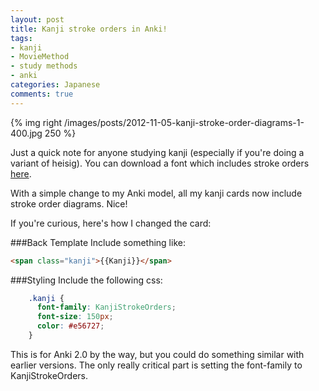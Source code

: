 ```yaml
---
layout: post
title: Kanji stroke orders in Anki!
tags:
- kanji
- MovieMethod
- study methods
- anki
categories: Japanese
comments: true
---
```

{% img right /images/posts/2012-11-05-kanji-stroke-order-diagrams-1-400.jpg 250 %}

Just a quick note for anyone studying kanji (especially if you're doing a variant of heisig). You can download a font which includes stroke orders [here](http://www.nihilist.org.uk/).

With a simple change to my Anki model, all my kanji cards now include stroke order diagrams. Nice!

If you're curious, here's how I changed the card:

###Back Template
Include something like:

``` html 
<span class="kanji">{{Kanji}}</span>
```
    

###Styling
Include the following css:

``` css
    .kanji {
      font-family: KanjiStrokeOrders;
      font-size: 150px;
      color: #e56727;
    }
```

This is for Anki 2.0 by the way, but you could do something similar with
earlier versions. The only really critical part is setting the font-family to
KanjiStrokeOrders.

